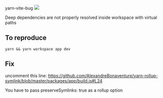 yarn-vite-bug
![](https://i.imgur.com/asNlZXu.png)

Deep dependencies are not properly resolved inside workspace with virtual paths

## To reproduce
`yarn && yarn workspace app dev`

## Fix
uncomment this line:
https://github.com/AlexandreBonaventure/yarn-rollup-symlink/blob/master/packages/app/build.js#L24

You have to pass preserveSymlinks: true as a rollup option